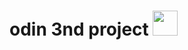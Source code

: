 # odin 3nd project <img style="width=40px; height:40px" src="https://asset.brandfetch.io/idqq2v1naO/idiqlFQ3D5.svg"/> 
